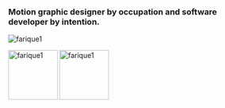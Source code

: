 <h3 align="left">Motion graphic designer by occupation and software developer by intention.</h3>

<p align="left"> <img src="https://komarev.com/ghpvc/?username=farique1" alt="farique1" /> </p>

<p><img align="left" src="https://github-readme-stats.vercel.app/api/top-langs/?username=farique1&layout=compact&hide=html" alt="farique1" height="100"/></p>

<p>&nbsp;<img align="left" src="https://github-readme-stats.vercel.app/api?username=farique1&show_icons=true&hide=prs,contribs" alt="farique1"  height="100"/></p>
